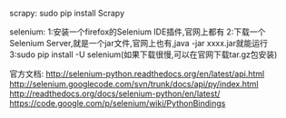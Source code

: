 scrapy:
	sudo pip install Scrapy

selenium:
	1:安装一个firefox的Selenium IDE插件,官网上都有
	2:下载一个Selenium Server,就是一个jar文件,官网上也有,java -jar xxxx.jar就能运行
	3:sudo pip install -U selenium(如果下载很慢,可以在官网下载tar.gz包安装)

官方文档:
    http://selenium-python.readthedocs.org/en/latest/api.html
    http://selenium.googlecode.com/svn/trunk/docs/api/py/index.html
    http://readthedocs.org/docs/selenium-python/en/latest/
    https://code.google.com/p/selenium/wiki/PythonBindings
